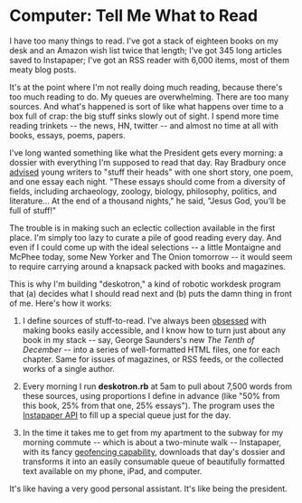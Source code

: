 # Computer: Tell Me What to Read

I have too many things to read. I've got a stack of eighteen books on my desk and an Amazon wish list twice that length; I've got 345 long articles saved to Instapaper; I've got an RSS reader with 6,000 items, most of them meaty blog posts.

It's at the point where I'm not really doing much reading, because there's too much reading to do. My queues are overwhelming. There are too many sources. And what's happened is sort of like what happens over time to a box full of crap: the big stuff sinks slowly out of sight. I spend more time reading trinkets -- the news, HN, twitter -- and almost no time at all with books, essays, poems, papers.

I've long wanted something like what the President gets every morning: a dossier with everything I'm supposed to read that day. Ray Bradbury once [advised](http://www.openculture.com/2012/04/ray_bradbury_gives_12_pieces_of_writing_advice_to_young_authors_2001.html) young writers to "stuff their heads" with one short story, one poem, and one essay each night. "These essays should come from a diversity of fields, including archaeology, zoology, biology, philosophy, politics, and literature... At the end of a thousand nights," he said, "Jesus God, you’ll be full of stuff!"

The trouble is in making such an eclectic collection available in the first place. I'm simply too lazy to curate a pile of good reading every day. And even if I could come up with the ideal selections -- a little Montaigne and McPhee today, some New Yorker and The Onion tomorrow -- it would seem to require carrying around a knapsack packed with books and magazines.

This is why I'm building "deskotron," a kind of robotic workdesk program that (a) decides what I should read next and (b) puts the damn thing in front of me. Here's how it works:

1. I define sources of stuff-to-read. I've always been [obsessed](http://jsomers.net/blog/open-books) with making books easily accessible, and I know how to turn just about any book in my stack -- say, George Saunders's new *The Tenth of December* -- into a series of well-formatted HTML files, one for each chapter. Same for issues of magazines, or RSS feeds, or the collected works of a single author.

2. Every morning I run **deskotron.rb** at 5am to pull about 7,500 words from these sources, using proportions I define in advance (like "50% from this book, 25% from that one, 25% essays"). The program uses the [Instapaper API](http://www.instapaper.com/api/full) to fill up a special queue just for the day.

3. In the time it takes me to get from my apartment to the subway for my morning commute -- which is about a two-minute walk -- Instapaper, with its fancy [geofencing capability](http://blog.instapaper.com/post/24293729146), downloads that day's dossier and transforms it into an easily consumable queue of beautifully formatted text available on my phone, iPad, and computer.

It's like having a very good personal assistant. It's like being the president.
